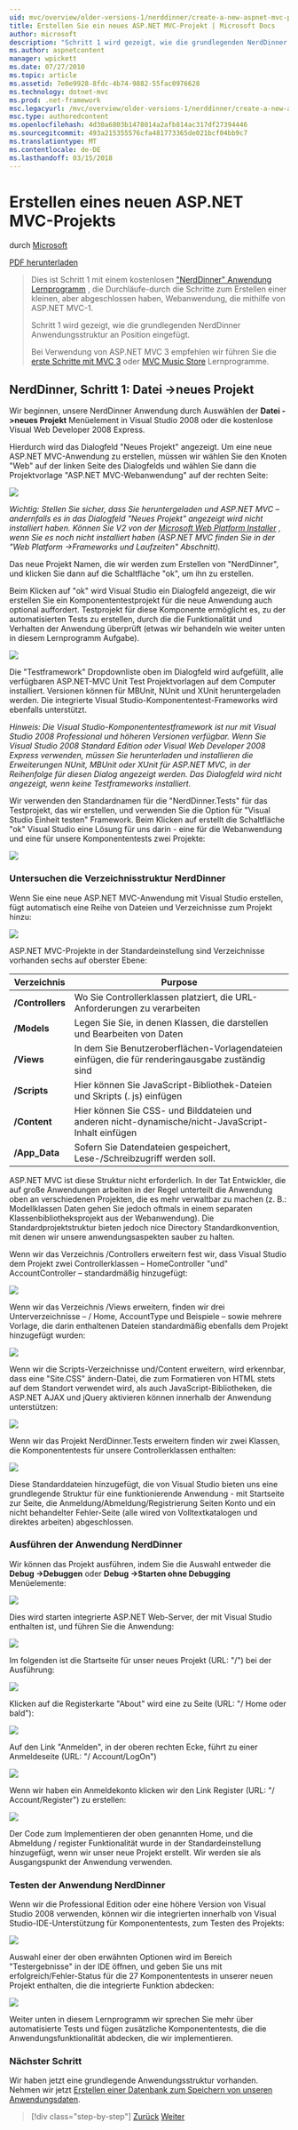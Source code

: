 ```yaml
---
uid: mvc/overview/older-versions-1/nerddinner/create-a-new-aspnet-mvc-project
title: Erstellen Sie ein neues ASP.NET MVC-Projekt | Microsoft Docs
author: microsoft
description: "Schritt 1 wird gezeigt, wie die grundlegenden NerdDinner Anwendungsstruktur an Position eingefügt."
ms.author: aspnetcontent
manager: wpickett
ms.date: 07/27/2010
ms.topic: article
ms.assetid: 7e0e9928-8fdc-4b74-9882-55fac0976628
ms.technology: dotnet-mvc
ms.prod: .net-framework
msc.legacyurl: /mvc/overview/older-versions-1/nerddinner/create-a-new-aspnet-mvc-project
msc.type: authoredcontent
ms.openlocfilehash: 4d30a6803b1478014a2afb814ac317df27394446
ms.sourcegitcommit: 493a215355576cfa481773365de021bcf04bb9c7
ms.translationtype: MT
ms.contentlocale: de-DE
ms.lasthandoff: 03/15/2018
---
```

<a name="create-a-new-aspnet-mvc-project"></a>Erstellen eines neuen ASP.NET MVC-Projekts
====================
durch [Microsoft](https://github.com/microsoft)

[PDF herunterladen](http://aspnetmvcbook.s3.amazonaws.com/aspnetmvc-nerdinner_v1.pdf)

> Dies ist Schritt 1 mit einem kostenlosen ["NerdDinner" Anwendung Lernprogramm](introducing-the-nerddinner-tutorial.md) , die Durchläufe-durch die Schritte zum Erstellen einer kleinen, aber abgeschlossen haben, Webanwendung, die mithilfe von ASP.NET MVC-1.
> 
> Schritt 1 wird gezeigt, wie die grundlegenden NerdDinner Anwendungsstruktur an Position eingefügt.
> 
> Bei Verwendung von ASP.NET MVC 3 empfehlen wir führen Sie die [erste Schritte mit MVC 3](../../older-versions/getting-started-with-aspnet-mvc3/cs/intro-to-aspnet-mvc-3.md) oder [MVC Music Store](../../older-versions/mvc-music-store/mvc-music-store-part-1.md) Lernprogramme.


## <a name="nerddinner-step-1-file-gtnew-project"></a>NerdDinner, Schritt 1: Datei -&gt;neues Projekt

Wir beginnen, unsere NerdDinner Anwendung durch Auswählen der **Datei -&gt;neues Projekt** Menüelement in Visual Studio 2008 oder die kostenlose Visual Web Developer 2008 Express.

Hierdurch wird das Dialogfeld "Neues Projekt" angezeigt. Um eine neue ASP.NET MVC-Anwendung zu erstellen, müssen wir wählen Sie den Knoten "Web" auf der linken Seite des Dialogfelds und wählen Sie dann die Projektvorlage "ASP.NET MVC-Webanwendung" auf der rechten Seite:

![](create-a-new-aspnet-mvc-project/_static/image1.png)

*Wichtig: Stellen Sie sicher, dass Sie heruntergeladen und ASP.NET MVC – andernfalls es in das Dialogfeld "Neues Projekt" angezeigt wird nicht installiert haben. Können Sie V2 von der [Microsoft Web Platform Installer](https://www.microsoft.com/web/downloads/platform.aspx) , wenn Sie es noch nicht installiert haben (ASP.NET MVC finden Sie in der "Web Platform -&gt;Frameworks und Laufzeiten" Abschnitt).*

Das neue Projekt Namen, die wir werden zum Erstellen von "NerdDinner", und klicken Sie dann auf die Schaltfläche "ok", um ihn zu erstellen.

Beim Klicken auf "ok" wird Visual Studio ein Dialogfeld angezeigt, die wir erstellen Sie ein Komponententestprojekt für die neue Anwendung auch optional auffordert. Testprojekt für diese Komponente ermöglicht es, zu der automatisierten Tests zu erstellen, durch die die Funktionalität und Verhalten der Anwendung überprüft (etwas wir behandeln wie weiter unten in diesem Lernprogramm Aufgabe).

![](create-a-new-aspnet-mvc-project/_static/image2.png)

Die "Testframework" Dropdownliste oben im Dialogfeld wird aufgefüllt, alle verfügbaren ASP.NET-MVC Unit Test Projektvorlagen auf dem Computer installiert. Versionen können für MBUnit, NUnit und XUnit heruntergeladen werden. Die integrierte Visual Studio-Komponententest-Frameworks wird ebenfalls unterstützt.

*Hinweis: Die Visual Studio-Komponententestframework ist nur mit Visual Studio 2008 Professional und höheren Versionen verfügbar. Wenn Sie Visual Studio 2008 Standard Edition oder Visual Web Developer 2008 Express verwenden, müssen Sie herunterladen und installieren die Erweiterungen NUnit, MBUnit oder XUnit für ASP.NET MVC, in der Reihenfolge für diesen Dialog angezeigt werden. Das Dialogfeld wird nicht angezeigt, wenn keine Testframeworks installiert.*

Wir verwenden den Standardnamen für die "NerdDinner.Tests" für das Testprojekt, das wir erstellen, und verwenden Sie die Option für "Visual Studio Einheit testen" Framework. Beim Klicken auf erstellt die Schaltfläche "ok" Visual Studio eine Lösung für uns darin - eine für die Webanwendung und eine für unsere Komponententests zwei Projekte:

![](create-a-new-aspnet-mvc-project/_static/image3.png)

### <a name="examining-the-nerddinner-directory-structure"></a>Untersuchen die Verzeichnisstruktur NerdDinner

Wenn Sie eine neue ASP.NET MVC-Anwendung mit Visual Studio erstellen, fügt automatisch eine Reihe von Dateien und Verzeichnisse zum Projekt hinzu:

![](create-a-new-aspnet-mvc-project/_static/image4.png)

ASP.NET MVC-Projekte in der Standardeinstellung sind Verzeichnisse vorhanden sechs auf oberster Ebene:

| **Verzeichnis** | **Purpose** |
| --- | --- |
| **/Controllers** | Wo Sie Controllerklassen platziert, die URL-Anforderungen zu verarbeiten |
| **/Models** | Legen Sie Sie, in denen Klassen, die darstellen und Bearbeiten von Daten |
| **/Views** | In dem Sie Benutzeroberflächen-Vorlagendateien einfügen, die für renderingausgabe zuständig sind |
| **/Scripts** | Hier können Sie JavaScript-Bibliothek-Dateien und Skripts (. js) einfügen |
| **/Content** | Hier können Sie CSS- und Bilddateien und anderen nicht-dynamische/nicht-JavaScript-Inhalt einfügen |
| **/App\_Data** | Sofern Sie Datendateien gespeichert, Lese-/Schreibzugriff werden soll. |

ASP.NET MVC ist diese Struktur nicht erforderlich. In der Tat Entwickler, die auf große Anwendungen arbeiten in der Regel unterteilt die Anwendung oben an verschiedenen Projekten, die es mehr verwaltbar zu machen (z. B.: Modellklassen Daten gehen Sie jedoch oftmals in einem separaten Klassenbibliotheksprojekt aus der Webanwendung). Die Standardprojektstruktur bieten jedoch nice Directory Standardkonvention, mit denen wir unsere anwendungsaspekten sauber zu halten.

Wenn wir das Verzeichnis /Controllers erweitern fest wir, dass Visual Studio dem Projekt zwei Controllerklassen – HomeController "und" AccountController – standardmäßig hinzugefügt:

![](create-a-new-aspnet-mvc-project/_static/image5.png)

Wenn wir das Verzeichnis /Views erweitern, finden wir drei Unterverzeichnisse – / Home, AccountType und Beispiele – sowie mehrere Vorlage, die darin enthaltenen Dateien standardmäßig ebenfalls dem Projekt hinzugefügt wurden:

![](create-a-new-aspnet-mvc-project/_static/image6.png)

Wenn wir die Scripts-Verzeichnisse und/Content erweitern, wird erkennbar, dass eine "Site.CSS" ändern-Datei, die zum Formatieren von HTML stets auf dem Standort verwendet wird, als auch JavaScript-Bibliotheken, die ASP.NET AJAX und jQuery aktivieren können innerhalb der Anwendung unterstützen:

![](create-a-new-aspnet-mvc-project/_static/image7.png)

Wenn wir das Projekt NerdDinner.Tests erweitern finden wir zwei Klassen, die Komponententests für unsere Controllerklassen enthalten:

![](create-a-new-aspnet-mvc-project/_static/image8.png)

Diese Standarddateien hinzugefügt, die von Visual Studio bieten uns eine grundlegende Struktur für eine funktionierende Anwendung - mit Startseite zur Seite, die Anmeldung/Abmeldung/Registrierung Seiten Konto und ein nicht behandelter Fehler-Seite (alle wired von Volltextkatalogen und direktes arbeiten) abgeschlossen.

### <a name="running-the-nerddinner-application"></a>Ausführen der Anwendung NerdDinner

Wir können das Projekt ausführen, indem Sie die Auswahl entweder die **Debug -&gt;Debuggen** oder **Debug -&gt;Starten ohne Debugging** Menüelemente:

![](create-a-new-aspnet-mvc-project/_static/image9.png)

Dies wird starten integrierte ASP.NET Web-Server, der mit Visual Studio enthalten ist, und führen Sie die Anwendung:

![](create-a-new-aspnet-mvc-project/_static/image10.png)

Im folgenden ist die Startseite für unser neues Projekt (URL: "/") bei der Ausführung:

![](create-a-new-aspnet-mvc-project/_static/image11.png)

Klicken auf die Registerkarte "About" wird eine zu Seite (URL: "/ Home oder bald"):

![](create-a-new-aspnet-mvc-project/_static/image12.png)

Auf den Link "Anmelden", in der oberen rechten Ecke, führt zu einer Anmeldeseite (URL: "/ Account/LogOn")

![](create-a-new-aspnet-mvc-project/_static/image13.png)

Wenn wir haben ein Anmeldekonto klicken wir den Link Register (URL: "/ Account/Register") zu erstellen:

![](create-a-new-aspnet-mvc-project/_static/image14.png)

Der Code zum Implementieren der oben genannten Home, und die Abmeldung / register Funktionalität wurde in der Standardeinstellung hinzugefügt, wenn wir unser neue Projekt erstellt. Wir werden sie als Ausgangspunkt der Anwendung verwenden.

### <a name="testing-the-nerddinner-application"></a>Testen der Anwendung NerdDinner

Wenn wir die Professional Edition oder eine höhere Version von Visual Studio 2008 verwenden, können wir die integrierten innerhalb von Visual Studio-IDE-Unterstützung für Komponententests, zum Testen des Projekts:

![](create-a-new-aspnet-mvc-project/_static/image15.png)

Auswahl einer der oben erwähnten Optionen wird im Bereich "Testergebnisse" in der IDE öffnen, und geben Sie uns mit erfolgreich/Fehler-Status für die 27 Komponententests in unserer neuen Projekt enthalten, die die integrierte Funktion abdecken:

![](create-a-new-aspnet-mvc-project/_static/image16.png)

Weiter unten in diesem Lernprogramm wir sprechen Sie mehr über automatisierte Tests und fügen zusätzliche Komponententests, die die Anwendungsfunktionalität abdecken, die wir implementieren.

### <a name="next-step"></a>Nächster Schritt

Wir haben jetzt eine grundlegende Anwendungsstruktur vorhanden. Nehmen wir jetzt [Erstellen einer Datenbank zum Speichern von unseren Anwendungsdaten](create-a-database.md).

>[!div class="step-by-step"]
[Zurück](introducing-the-nerddinner-tutorial.md)
[Weiter](create-a-database.md)
